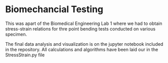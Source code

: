 # Biomechancial Testing
This was apart of the Biomedical Engineering Lab 1 where we had to obtain stress-strain relations for thre point bending tests conducted on various specimen.

The final data analysis and visualization is on the jupyter notebook included in the repository. All calculations and algorithms have been laid our in the StressStrain.py file
